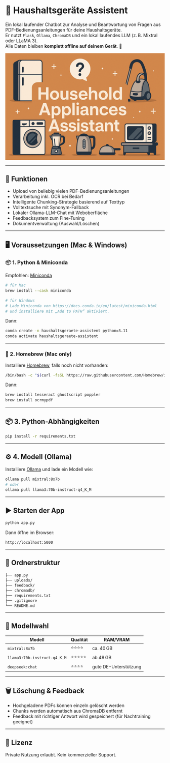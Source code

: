 
# 🧠 Haushaltsgeräte Assistent

Ein lokal laufender Chatbot zur Analyse und Beantwortung von Fragen aus PDF-Bedienungsanleitungen für deine Haushaltsgeräte.  
Er nutzt `Flask`, `Ollama`, `ChromaDB` und ein lokal laufendes LLM (z. B. Mixtral oder LLaMA 3).  
Alle Daten bleiben **komplett offline auf deinem Gerät**. 🚀

![Banner](haushaltsgeraete_assistent_banner.png)

---

## 🔧 Funktionen

- Upload von beliebig vielen PDF-Bedienungsanleitungen
- Verarbeitung inkl. OCR bei Bedarf
- Intelligente Chunking-Strategie basierend auf Texttyp
- Volltextsuche mit Synonym-Fallback
- Lokaler Ollama-LLM-Chat mit Weboberfläche
- Feedbacksystem zum Fine-Tuning
- Dokumentverwaltung (Auswahl/Löschen)

---

## 🖥️ Voraussetzungen (Mac & Windows)

### 📦 1. Python & Miniconda

Empfohlen: [Miniconda](https://docs.conda.io/en/latest/miniconda.html)

```bash
# für Mac
brew install --cask miniconda
```

```bash
# für Windows
# Lade Miniconda von https://docs.conda.io/en/latest/miniconda.html
# und installiere mit „Add to PATH“ aktiviert.
```

Dann:

```bash
conda create -n haushaltsgeraete-assistent python=3.11
conda activate haushaltsgeraete-assistent
```

---

### 🧰 2. Homebrew (Mac only)

Installiere [Homebrew](https://brew.sh/), falls noch nicht vorhanden:

```bash
/bin/bash -c "$(curl -fsSL https://raw.githubusercontent.com/Homebrew/install/HEAD/install.sh)"
```

Dann:

```bash
brew install tesseract ghostscript poppler
brew install ocrmypdf
```

---

## 📦 3. Python-Abhängigkeiten

```bash
pip install -r requirements.txt
```

---

## ⚙️ 4. Modell (Ollama)

Installiere [Ollama](https://ollama.com/) und lade ein Modell wie:

```bash
ollama pull mixtral:8x7b
# oder
ollama pull llama3:70b-instruct-q4_K_M
```

---

## ▶️ Starten der App

```bash
python app.py
```

Dann öffne im Browser:

```
http://localhost:5000
```

---

## 📁 Ordnerstruktur

```
├── app.py
├── uploads/
├── feedback/
├── chromadb/
├── requirements.txt
├── .gitignore
└── README.md
```

---

## 🧠 Modellwahl

| Modell | Qualität | RAM/VRAM |
|--------|----------|----------|
| `mixtral:8x7b` | ⭐⭐⭐⭐ | ca. 40 GB |
| `llama3:70b-instruct-q4_K_M` | ⭐⭐⭐⭐⭐ | ab 48 GB |
| `deepseek:chat` | ⭐⭐⭐⭐ | gute DE-Unterstützung |

---

## 🗑️ Löschung & Feedback

- Hochgeladene PDFs können einzeln gelöscht werden
- Chunks werden automatisch aus ChromaDB entfernt
- Feedback mit richtiger Antwort wird gespeichert (für Nachtraining geeignet)

---

## 🤝 Lizenz

Private Nutzung erlaubt. Kein kommerzieller Support.
